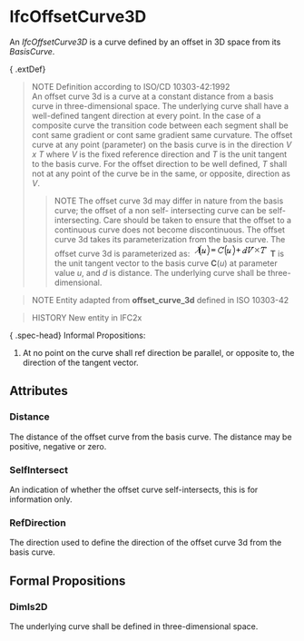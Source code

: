 # IfcOffsetCurve3D

An _IfcOffsetCurve3D_ is a curve defined by an offset in 3D space from its _BasisCurve_.

{ .extDef}
> NOTE Definition according to ISO/CD 10303-42:1992  
> An offset curve 3d is a curve at a constant distance from a basis curve in three-dimensional space. The underlying curve shall have a well-defined tangent direction at every point. In the case of a composite curve the transition code between each segment shall be cont same gradient or cont same gradient same curvature. The offset curve at any point (parameter) on the basis curve is in the direction _V x T_ where _V_ is the fixed reference direction and _T_ is the unit tangent to the basis curve. For the offset direction to be well defined, _T_ shall not at any point of the curve be in the same, or opposite, direction as _V_. 
>> NOTE  The offset curve 3d may differ in nature from the basis curve; the offset of a non self- intersecting curve can be self-intersecting. Care should be taken to ensure that the offset to a continuous curve does not become discontinuous.
>  The offset curve 3d takes its parameterization from the basis curve. The offset curve 3d is parameterized as: 
>> ![Math](../../../../figures/ifcoffsetcurve3d-math1.gif)
> **T** is the unit tangent vector to the basis curve **C**(_u_) at parameter value _u_, and _d_ is distance. The underlying curve shall be three-dimensional.

> NOTE Entity adapted from **offset_curve_3d** defined in ISO 10303-42

> HISTORY  New entity in IFC2x

{ .spec-head}
Informal Propositions:

1. At no point on the curve shall ref direction be parallel, or opposite to, the direction of the tangent vector.

## Attributes

### Distance
The distance of the offset curve from the basis curve. The distance may be positive, negative or zero.

### SelfIntersect
An indication of whether the offset curve self-intersects, this is for information only.

### RefDirection
The direction used to define the direction of the offset curve 3d from the basis curve.

## Formal Propositions

### DimIs2D
The underlying curve shall be defined in three-dimensional space.
